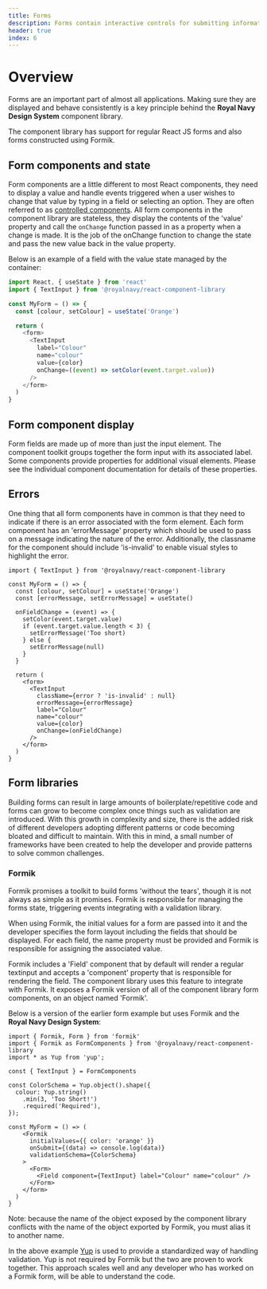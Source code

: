 ```yaml
---
title: Forms
description: Forms contain interactive controls for submitting information to a web server.
header: true
index: 6
---
```


# Overview

Forms are an important part of almost all applications. Making sure they are displayed and behave consistently is a key principle behind the **Royal Navy Design System** component library.

The component library has support for regular React JS forms and also forms constructed using Formik.

## Form components and state

Form components are a little different to most React components, they need to display a value and handle events triggered when a user wishes to change that value by typing in a field or selecting an option. They are often referred to as [controlled components](https://reactjs.org/docs/forms.html#controlled-components). All form components in the component library are stateless, they display the contents of the 'value' property and call the `onChange` function passed in as a property when a change is made. It is the job of the onChange function to change the state and pass the new value back in the value property.

Below is an example of a field with the value state managed by the container:

```javascript
import React, { useState } from 'react'
import { TextInput } from '@royalnavy/react-component-library

const MyForm = () => {
  const [colour, setColour] = useState('Orange')

  return (
    <form>
      <TextInput 
        label="Colour" 
        name="colour"
        value={color} 
        onChange=((event) => setColor(event.target.value)) 
      />
    </form>
  )
}
```

## Form component display

Form fields are made up of more than just the input element. The component toolkit groups together the form input with its associated label. Some components provide properties for additional visual elements. Please see the individual component documentation for details of these properties.

## Errors

One thing that all form components have in common is that they need to indicate if there is an error associated with the form element. Each form component has an 'errorMessage' property which should be used to pass on a message indicating the nature of the error. Additionally, the classname for the component should include 'is-invalid' to enable visual styles to highlight the error.

```
import { TextInput } from '@royalnavy/react-component-library

const MyForm = () => {
  const [colour, setColour] = useState('Orange')
  const [errorMessage, setErrorMessage] = useState()

  onFieldChange = (event) => {
    setColor(event.target.value)
    if (event.target.value.length < 3) {
      setErrorMessage('Too short)
    } else {
      setErrorMessage(null)
    }
  }

  return (
    <form>
      <TextInput 
        className={error ? 'is-invalid' : null}
        errorMessage={errorMessage}
        label="Colour"
        name="colour"
        value={color} 
        onChange=(onFieldChange) 
      />
    </form>
  )
}
```

## Form libraries

Building forms can result in large amounts of boilerplate/repetitive code and forms can grow to become complex once things such as validation are introduced. With this growth in complexity and size, there is the added risk of different developers adopting different patterns or code becoming bloated and difficult to maintain. With this in mind, a small number of frameworks have been created to help the developer and provide patterns to solve common challenges.

### Formik

Formik promises a toolkit to build forms 'without the tears', though it is not always as simple as it promises. Formik is responsible for managing the forms state, triggering events integrating with a validation library.

When using Formik, the initial values for a form are passed into it and the developer specifies the form layout including the fields that should be displayed. For each field, the name property must be provided and Formik is responsible for assigning the associated value.

Formik includes a 'Field' component that by default will render a regular textinput and accepts a 'component' property that is responsible for rendering the field. The component library uses this feature to integrate with Formik. It exposes a Formik version of all of the component library form components, on an object named 'Formik'.

Below is a version of the earlier form example but uses Formik and the **Royal Navy Design System**:

```
import { Formik, Form } from 'formik'
import { Formik as FormComponents } from '@royalnavy/react-component-library
import * as Yup from 'yup';

const { TextInput } = FormComponents

const ColorSchema = Yup.object().shape({
  colour: Yup.string()
    .min(3, 'Too Short!')
    .required('Required'),
});

const MyForm = () => (
    <Formik 
      initialValues={{ color: 'orange' }} 
      onSubmit={(data) => console.log(data)}
      validationSchema={ColorSchema}
    >
      <Form>
        <Field component={TextInput} label="Colour" name="colour" />
      </Form>
    </form>
  )
}
```

Note: because the name of the object exposed by the component library conflicts with the name of the object exported by Formik, you must alias it to another name.

In the above example [Yup](https://github.com/jquense/yup) is used to provide a standardized way of handling validation. Yup is not required by Formik but the two are proven to work together. This approach scales well and any developer who has worked on a Formik form, will be able to understand the code.
